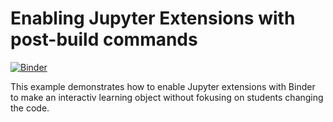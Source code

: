 # Enabling Jupyter Extensions with post-build commands

[![Binder](https://beta.mybinder.org/badge.svg)](https://beta.mybinder.org/v2/gh/mfrellum/jupyter-extension/statbook?filepath=index.ipynb)

This example demonstrates how to enable Jupyter extensions with Binder to make an interactiv learning object without fokusing on students changing the code.
